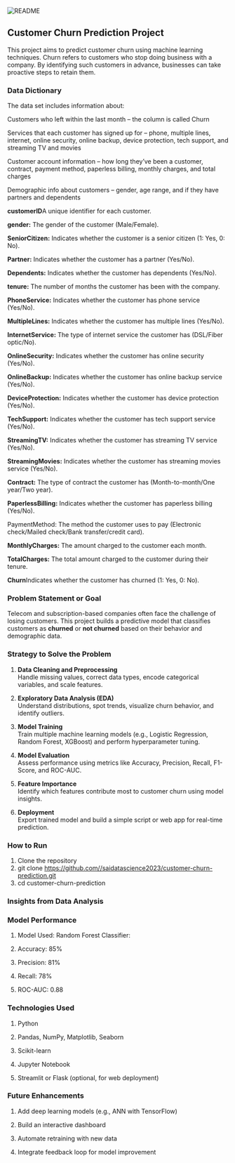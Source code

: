 
![README](https://github.com/saidatascience2023/DataScienceGuidedProject/blob/main/Classification%20Projects/Customer%20Churn%20Project/images/churn.jpeg)

## Customer Churn Prediction Project

This project aims to predict customer churn using machine learning techniques. Churn refers to customers who stop doing business with a company. By identifying such customers in advance, businesses can take proactive steps to retain them.

### Data Dictionary
The data set includes information about:

Customers who left within the last month – the column is called Churn

Services that each customer has signed up for – phone, multiple lines, internet, online security, online backup, device protection, tech support, and streaming TV and movies

Customer account information – how long they’ve been a customer, contract, payment method, paperless billing, monthly charges, and total charges

Demographic info about customers – gender, age range, and if they have partners and dependents

**customerID**A unique identifier for each customer.

**gender:** The gender of the customer (Male/Female).

**SeniorCitizen:** Indicates whether the customer is a senior citizen (1: Yes, 0: No).

**Partner:** Indicates whether the customer has a partner (Yes/No).

**Dependents:** Indicates whether the customer has dependents (Yes/No).

**tenure:** The number of months the customer has been with the company.

**PhoneService:** Indicates whether the customer has phone service (Yes/No).

**MultipleLines:** Indicates whether the customer has multiple lines (Yes/No).

**InternetService:** The type of internet service the customer has (DSL/Fiber optic/No).

**OnlineSecurity:** Indicates whether the customer has online security (Yes/No).

**OnlineBackup:** Indicates whether the customer has online backup service (Yes/No).

**DeviceProtection:** Indicates whether the customer has device protection (Yes/No).

**TechSupport:** Indicates whether the customer has tech support service (Yes/No).

**StreamingTV:** Indicates whether the customer has streaming TV service (Yes/No).

**StreamingMovies:** Indicates whether the customer has streaming movies service (Yes/No).

**Contract:** The type of contract the customer has (Month-to-month/One year/Two year).

**PaperlessBilling:** Indicates whether the customer has paperless billing (Yes/No).

PaymentMethod: The method the customer uses to pay (Electronic check/Mailed check/Bank transfer/credit card).

**MonthlyCharges:** The amount charged to the customer each month.

**TotalCharges:** The total amount charged to the customer during their tenure.

**Churn**Indicates whether the customer has churned (1: Yes, 0: No).

### Problem Statement or Goal 

Telecom and subscription-based companies often face the challenge of losing customers. This project builds a predictive model that classifies customers as **churned** or **not churned** based on their behavior and demographic data.

### Strategy to Solve the Problem

1. **Data Cleaning and Preprocessing**  
  Handle missing values, correct data types, encode categorical variables, and scale features.

2. **Exploratory Data Analysis (EDA)**  
  Understand distributions, spot trends, visualize churn behavior, and identify outliers.

3. **Model Training**  
  Train multiple machine learning models (e.g., Logistic Regression, Random Forest, XGBoost) and perform hyperparameter tuning.

4. **Model Evaluation**  
  Assess performance using metrics like Accuracy, Precision, Recall, F1-Score, and ROC-AUC.

5. **Feature Importance**  
  Identify which features contribute most to customer churn using model insights.

6. **Deployment**  
  Export trained model and build a simple script or web app for real-time prediction.

### How to Run

1. Clone the repository  
2. git clone https://github.com//saidatascience2023/customer-churn-prediction.git
3. cd customer-churn-prediction

### Insights from Data Analysis


### Model Performance

1. Model Used: Random Forest Classifier:

2. Accuracy: 85%

3. Precision: 81%

4. Recall: 78%

5. ROC-AUC: 0.88

### Technologies Used

1. Python

2. Pandas, NumPy, Matplotlib, Seaborn

3. Scikit-learn

4. Jupyter Notebook

5. Streamlit or Flask (optional, for web deployment)

### Future Enhancements

1. Add deep learning models (e.g., ANN with TensorFlow)

2. Build an interactive dashboard

3. Automate retraining with new data

4. Integrate feedback loop for model improvement

